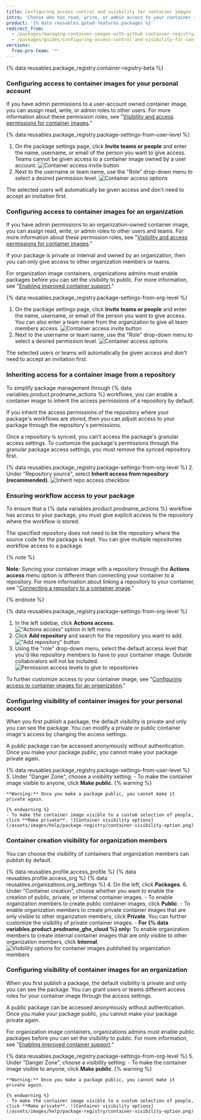 ```yaml
---
title: Configuring access control and visibility for container images
intro: 'Choose who has read, write, or admin access to your container image and the visibility of your container images on {% data variables.product.prodname_dotcom %}.'
product: '{% data reusables.gated-features.packages %}'
redirect_from:
  - /packages/managing-container-images-with-github-container-registry/configuring-access-control-and-visibility-for-container-images
  - /packages/guides/configuring-access-control-and-visibility-for-container-images
versions:
  free-pro-team: '*'
---
```

{% data reusables.package_registry.container-registry-beta %}

### Configuring access to container images for your personal account

If you have admin permissions to a user-account owned container image, you can assign read, write, or admin roles to other users. For more information about these permission roles, see "[Visibility and access permissions for container images](/packages/getting-started-with-github-container-registry/about-github-container-registry#visibility-and-access-permissions-for-container-images)."

{% data reusables.package_registry.package-settings-from-user-level %}
1. On the package settings page, click **Invite teams or people** and enter the name, username, or email of the person you want to give access. Teams cannot be given access to a container image owned by a user account. ![Container access invite button](/assets/images/help/package-registry/container-access-invite.png)
1. Next to the username or team name, use the "Role" drop-down menu to select a desired permission level. ![Container access options](/assets/images/help/package-registry/container-access-control-options.png)

The selected users will automatically be given access and don't need to accept an invitation first.

### Configuring access to container images for an organization

If you have admin permissions to an organization-owned container image, you can assign read, write, or admin roles to other users and teams. For more information about these permission roles, see "[Visibility and access permissions for container images](/packages/getting-started-with-github-container-registry/about-github-container-registry#visibility-and-access-permissions-for-container-images)."

If your package is private or internal and owned by an organization, then you can only give access to other organization members or teams.

For organization image containers, organizations admins must enable packages before you can set the visibility to public. For more information, see "[Enabling improved container support](/packages/getting-started-with-github-container-registry/enabling-improved-container-support)."

{% data reusables.package_registry.package-settings-from-org-level %}
1. On the package settings page, click **Invite teams or people** and enter the name, username, or email of the person you want to give access. You can also enter a team name from the organization to give all team members access. ![Container access invite button](/assets/images/help/package-registry/container-access-invite.png)
1. Next to the username or team name, use the "Role" drop-down menu to select a desired permission level. ![Container access options](/assets/images/help/package-registry/container-access-control-options.png)

The selected users or teams will automatically be given access and don't need to accept an invitation first.

### Inheriting access for a container image from a repository

To simplify package management through {% data variables.product.prodname_actions %} workflows, you can enable a container image to inherit the access permissions of a repository by default.

If you inherit the access permissions of the repository where your package's workflows are stored, then you can adjust access to your package through the repository's permissions.

Once a repository is synced, you can't access the package's granular access settings. To customize the package's permissions through the granular package access settings, you must remove the synced repository first.

{% data reusables.package_registry.package-settings-from-org-level %}
2. Under "Repository source", select **Inherit access from repository (recommended)**. ![Inherit repo access checkbox](/assets/images/help/package-registry/inherit-repo-access-for-package.png)

### Ensuring workflow access to your package

To ensure that a {% data variables.product.prodname_actions %} workflow has access to your package, you must give explicit access to the repository where the workflow is stored.

The specified repository does not need to be the repository where the source code for the package is kept. You can give multiple repositories workflow access to a package.

{% note %}

**Note:** Syncing your container image with a repository through the **Actions access** menu option is different than connecting your container to a repository. For more information about linking a repository to your container, see "[Connecting a repository to a container image](/packages/guides/connecting-a-repository-to-a-container-image)."

{% endnote %}

{% data reusables.package_registry.package-settings-from-org-level %}
1. In the left sidebar, click **Actions access**. !["Actions access" option in left menu](/assets/images/help/package-registry/organization-repo-access-for-a-package.png)
2. Click **Add repository** and search for the repository you want to add. !["Add repository" button](/assets/images/help/package-registry/add-repository-button.png)
3. Using the "role" drop-down menu, select the default access level that you'd like repository members to have to your container image. Outside collaborators will not be included. ![Permission access levels to give to repositories](/assets/images/help/package-registry/repository-permission-options-for-package-access-through-actions.png)

To further customize access to your container image, see "[Configuring access to container images for an organization](#configuring-access-to-container-images-for-an-organization)."

### Configuring visibility of container images for your personal account

When you first publish a package, the default visibility is private and only you can see the package. You can modify a private or public container image's access by changing the access settings.

A public package can be accessed anonymously without authentication. Once you make your package public, you cannot make your package private again.

{% data reusables.package_registry.package-settings-from-user-level %}
5. Under "Danger Zone", choose a visibility setting:
    - To make the container image visible to anyone, click **Make public**.
    {% warning %}

    **Warning:** Once you make a package public, you cannot make it private again.

    {% endwarning %}
    - To make the container image visible to a custom selection of people, click **Make private**. ![Container visibility options](/assets/images/help/package-registry/container-visibility-option.png)

### Container creation visibility for organization members

You can choose the visibility of containers that organization members can publish by default.

{% data reusables.profile.access_profile %}
{% data reusables.profile.access_org %}
{% data reusables.organizations.org_settings %}
4. On the left, click **Packages**.
6. Under "Container creation", choose whether you want to enable the creation of public, private, or internal container images.
    - To enable organization members to create public container images, click **Public**.
    - To enable organization members to create private container images that are only visible to other organization members, click **Private**. You can further customize the visibility of private container images.
    - **For {% data variables.product.prodname_ghe_cloud %} only:** To enable organization members to create internal container images that are only visible to other organization members, click **Internal**. ![Visibility options for container images published by organization members](/assets/images/help/package-registry/container-creation-org-settings.png)

### Configuring visibility of container images for an organization

When you first publish a package, the default visibility is private and only you can see the package. You can grant users or teams different access roles for your container image through the access settings.

A public package can be accessed anonymously without authentication. Once you make your package public, you cannot make your package private again.

For organization image containers, organizations admins must enable public packages before you can set the visibility to public. For more information, see "[Enabling improved container support](/packages/getting-started-with-github-container-registry/enabling-improved-container-support)."

{% data reusables.package_registry.package-settings-from-org-level %}
5. Under "Danger Zone", choose a visibility setting:
    - To make the container image visible to anyone, click **Make public**.
    {% warning %}

    **Warning:** Once you make a package public, you cannot make it private again.

    {% endwarning %}
    - To make the container image visible to a custom selection of people, click **Make private**. ![Container visibility options](/assets/images/help/package-registry/container-visibility-option.png)
